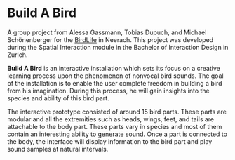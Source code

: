 # Build A Bird

A group project from Alessa Gassmann, Tobias Dupuch, and Michael Schönenberger for the [BirdLife](http://www.birdlife.ch/de) in Neerach. This project was developed during the Spatial Interaction module in the Bachelor of Interaction Design in Zurich.

**Build A Bird** is an interactive installation which sets its focus on a creative learning process upon the phenomenon of nonvocal bird sounds. The goal of the installation is to enable the user complete freedom in building a bird from his imagination. During this process, he will gain insights into the species and ability of this bird part.

The interactive prototype consisted of around 15 bird parts. These parts are modular and all the extremities such as heads, wings, feet, and tails are attachable to the body part. These parts vary in species and most of them contain an interesting ability to generate sound. Once a part is connected to the body, the interface will display information to the bird part and play sound samples at natural intervals.